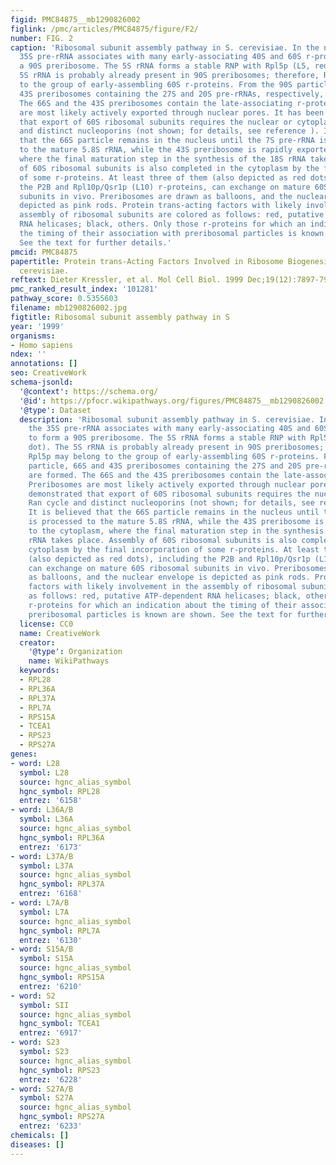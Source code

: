 ```yaml
---
figid: PMC84875__mb1290826002
figlink: /pmc/articles/PMC84875/figure/F2/
number: FIG. 2
caption: 'Ribosomal subunit assembly pathway in S. cerevisiae. In the nucleolus, the
  35S pre-rRNA associates with many early-associating 40S and 60S r-proteins to form
  a 90S preribosome. The 5S rRNA forms a stable RNP with Rpl5p (L5, red dot). The
  5S rRNA is probably already present in 90S preribosomes; therefore, Rpl5p may belong
  to the group of early-assembling 60S r-proteins. From the 90S particle, 66S and
  43S preribosomes containing the 27S and 20S pre-rRNAs, respectively, are formed.
  The 66S and the 43S preribosomes contain the late-associating r-proteins. Preribosomes
  are most likely actively exported through nuclear pores. It has been demonstrated
  that export of 60S ribosomal subunits requires the nuclear or cytoplasmic Ran cycle
  and distinct nucleoporins (not shown; for details, see reference ). It is believed
  that the 66S particle remains in the nucleus until the 7S pre-rRNA is processed
  to the mature 5.8S rRNA, while the 43S preribosome is rapidly exported to the cytoplasm,
  where the final maturation step in the synthesis of the 18S rRNA takes place. Assembly
  of 60S ribosomal subunits is also completed in the cytoplasm by the final incorporation
  of some r-proteins. At least three of them (also depicted as red dots), including
  the P2B and Rpl10p/Qsr1p (L10) r-proteins, can exchange on mature 60S ribosomal
  subunits in vivo. Preribosomes are drawn as balloons, and the nuclear envelope is
  depicted as pink rods. Protein trans-acting factors with likely involvement in the
  assembly of ribosomal subunits are colored as follows: red, putative ATP-dependent
  RNA helicases; black, others. Only those r-proteins for which an indication about
  the timing of their association with preribosomal particles is known are shown.
  See the text for further details.'
pmcid: PMC84875
papertitle: Protein trans-Acting Factors Involved in Ribosome Biogenesis in Saccharomyces
  cerevisiae.
reftext: Dieter Kressler, et al. Mol Cell Biol. 1999 Dec;19(12):7897-7912.
pmc_ranked_result_index: '101281'
pathway_score: 0.5355603
filename: mb1290826002.jpg
figtitle: Ribosomal subunit assembly pathway in S
year: '1999'
organisms:
- Homo sapiens
ndex: ''
annotations: []
seo: CreativeWork
schema-jsonld:
  '@context': https://schema.org/
  '@id': https://pfocr.wikipathways.org/figures/PMC84875__mb1290826002.html
  '@type': Dataset
  description: 'Ribosomal subunit assembly pathway in S. cerevisiae. In the nucleolus,
    the 35S pre-rRNA associates with many early-associating 40S and 60S r-proteins
    to form a 90S preribosome. The 5S rRNA forms a stable RNP with Rpl5p (L5, red
    dot). The 5S rRNA is probably already present in 90S preribosomes; therefore,
    Rpl5p may belong to the group of early-assembling 60S r-proteins. From the 90S
    particle, 66S and 43S preribosomes containing the 27S and 20S pre-rRNAs, respectively,
    are formed. The 66S and the 43S preribosomes contain the late-associating r-proteins.
    Preribosomes are most likely actively exported through nuclear pores. It has been
    demonstrated that export of 60S ribosomal subunits requires the nuclear or cytoplasmic
    Ran cycle and distinct nucleoporins (not shown; for details, see reference ).
    It is believed that the 66S particle remains in the nucleus until the 7S pre-rRNA
    is processed to the mature 5.8S rRNA, while the 43S preribosome is rapidly exported
    to the cytoplasm, where the final maturation step in the synthesis of the 18S
    rRNA takes place. Assembly of 60S ribosomal subunits is also completed in the
    cytoplasm by the final incorporation of some r-proteins. At least three of them
    (also depicted as red dots), including the P2B and Rpl10p/Qsr1p (L10) r-proteins,
    can exchange on mature 60S ribosomal subunits in vivo. Preribosomes are drawn
    as balloons, and the nuclear envelope is depicted as pink rods. Protein trans-acting
    factors with likely involvement in the assembly of ribosomal subunits are colored
    as follows: red, putative ATP-dependent RNA helicases; black, others. Only those
    r-proteins for which an indication about the timing of their association with
    preribosomal particles is known are shown. See the text for further details.'
  license: CC0
  name: CreativeWork
  creator:
    '@type': Organization
    name: WikiPathways
  keywords:
  - RPL28
  - RPL36A
  - RPL37A
  - RPL7A
  - RPS15A
  - TCEA1
  - RPS23
  - RPS27A
genes:
- word: L28
  symbol: L28
  source: hgnc_alias_symbol
  hgnc_symbol: RPL28
  entrez: '6158'
- word: L36A/B
  symbol: L36A
  source: hgnc_alias_symbol
  hgnc_symbol: RPL36A
  entrez: '6173'
- word: L37A/B
  symbol: L37A
  source: hgnc_alias_symbol
  hgnc_symbol: RPL37A
  entrez: '6168'
- word: L7A/B
  symbol: L7A
  source: hgnc_alias_symbol
  hgnc_symbol: RPL7A
  entrez: '6130'
- word: S15A/B
  symbol: S15A
  source: hgnc_alias_symbol
  hgnc_symbol: RPS15A
  entrez: '6210'
- word: S2
  symbol: SII
  source: hgnc_alias_symbol
  hgnc_symbol: TCEA1
  entrez: '6917'
- word: S23
  symbol: S23
  source: hgnc_alias_symbol
  hgnc_symbol: RPS23
  entrez: '6228'
- word: S27A/B
  symbol: S27A
  source: hgnc_alias_symbol
  hgnc_symbol: RPS27A
  entrez: '6233'
chemicals: []
diseases: []
---
```

